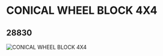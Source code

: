 # CONICAL WHEEL BLOCK 4X4
## 28830
![CONICAL WHEEL BLOCK 4X4](https://lc-www-live-s.legocdn.com/media/bricks/5/2/6169982.jpg)